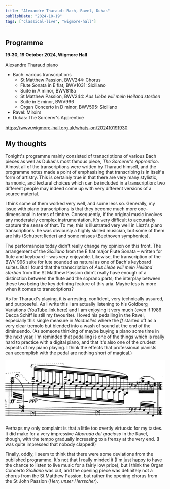 ```yaml
---
title: "Alexandre Tharaud: Bach, Ravel, Dukas"
publishDate: "2024-10-19"
tags: ["classical-live", "wigmore-hall"]
---
```


## Programme

**19:30, 19 October 2024, Wigmore Hall**

Alexandre Tharaud piano

- Bach: various transcriptions
  - St Matthew Passion, BWV244: Chorus
  - Flute Sonata in E flat, BWV1031: Siciliano
  - Suite in A minor, BWV818a
  - St Matthew Passion, BWV244: _Aus Liebe will mein Heiland sterben_
  - Suite in E minor, BWV996
  - Organ Concerto in D minor, BWV595: Siciliano
- Ravel: Miroirs
- Dukas: The Sorcerer's Apprentice

https://www.wigmore-hall.org.uk/whats-on/202410191930

## My thoughts

Tonight's programme mainly consisted of transcriptions of various Bach pieces as well as Dukas's most famous piece, _The Sorcerer's Apprentice_.
Almost all of the transcriptions were written by Tharaud himself, and the programme notes made a point of emphasising that transcribing is in itself a form of artistry.
This is certainly true in that there are very many stylistic, harmonic, and textural choices which can be included in a transcription: two different people may indeed come up with very different versions of a source material.

I think some of them worked very well, and some less so.
Generally, my issue with piano transcriptions is that they become much more one-dimensional in terms of timbre.
Consequently, if the original music involves any moderately complex instrumentation, it's very difficult to accurately capture the sense of that.
To me, this is illustrated very well in Liszt's piano transcriptions: he was obviously a highly skilled musician, but some of them are hits (Schubert lieder) and some misses (Beethoven symphonies).

The performances today didn't really change my opinion on this front.
The arrangement of the _Siciliano_ from the E flat major Flute Sonata – written for flute and keyboard – was very enjoyable.
Likewise, the transcription of the BWV 996 suite for lute sounded as natural as one of Bach's keyboard suites.
But I found that the transcription of _Aus Liebe will mein Heiland sterben_ from the St Matthew Passion didn't really have enough of a distinction between the flute and the soprano parts; the interplay between these two being the key defining feature of this aria.
Maybe less is more when it comes to transcriptions?

As for Tharaud's playing, it is arresting, confident, very technically assured, and purposeful.
As I write this I am actually listening to his Goldberg Variations ([YouTube link here](https://www.youtube.com/watch?v=yMTBrHm3FS8)) and I am enjoying it very much (even if 1986 Decca Schiff is still my favourite).
I loved his pedalling in the Ravel, especially this single measure in _Noctuelles_ where the _ff_ started off as a very clear tremolo but blended into a wash of sound at the end of the diminuendo.
(As someone thinking of maybe buying a piano some time in the next year, I'm reminded that pedalling is one of the things which is really hard to practice with a digital piano, and that it's also one of the crudest aspects of my piano playing.
I think the effects that professional pianists can accomplish with the pedal are nothing short of magical.)

![Ravel excerpt](./ravel.png)

Perhaps my only complaint is that a little too overtly virtuosic for my tastes.
It did make for a very impressive _Alborada del gracioso_ in the Ravel, though, with the tempo gradually increasing to a frenzy at the very end.
(I was quite impressed that nobody clapped!)

Finally, oddly, I seem to think that there were some deviations from the published programme.
It's not that I really minded it (I'm just happy to have the chance to listen to live music for a fairly low price), but I think the Organ Concerto _Siciliano_ was cut, and the opening piece was definitely not a chorus from the St Matthew Passion, but rather the opening chorus from the St John Passion (_Herr, unser Herrscher_).
